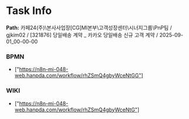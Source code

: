 # Task Info

**Path:** 카페24(주)\본사사업장\[CG]MI본부\고객성장센터\시너지그룹\PnP팀 / gjkim02 / [321876] 당일배송 계약 _ 카카오 당일배송 신규 고객 계약 / 2025-09-01_00-00-00

### BPMN
- ["https://n8n-mi-048-web.hanpda.com/workflow/rhZSmQ4gbyWceNtGG"]

### WIKI
- ["https://n8n-mi-048-web.hanpda.com/workflow/rhZSmQ4gbyWceNtG"]


